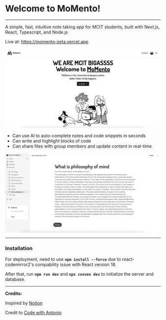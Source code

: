 # **Welcome to MoMento!**
___
A simple, fast, intuitive note taking app for MCIT students, built with Next.js, React, Typescript, and Node.js

Live at: https://momento-zeta.vercel.app

![image](assets/landing.png)

-   Can use AI to auto-complete notes and code snippets in seconds
-   Can write and highlight blocks of code
-   Can share files with group members and update content in real-time


![image](assets/document-page.png)
___
### Installation

For deployment, need to use **```npm install --force```** due to react-codemirror2's compability issue with React version 18.

After that, run **```npm run dev```** and **```npx convex dev```** to initialize the server and database.

___
**Credits:**

Inspired by [Notion](https://www.notion.so/)

Credit to [Code with Antonio](https://www.codewithantonio.com/)
